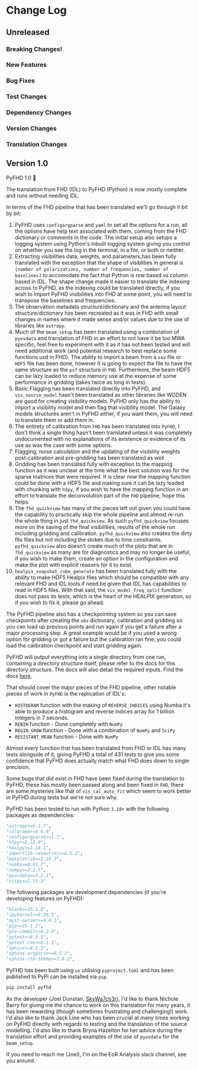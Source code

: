 # Change Log

## Unreleased

### Breaking Changes!

### New Features

### Bug Fixes

### Test Changes

### Dependency Changes

### Version Changes

### Translation Changes

## Version 1.0

PyFHD 1.0 🎉

The translation from FHD (IDL) to PyFHD (Python) is now mostly complete and runs without needing IDL.

In terms of the FHD pipeline that has been translated we'll go through it bit by bit:

1. PyFHD uses `configargparse` and `yaml` to set all the options for a run, all the options have help text associated with them, coming from the FHD dictionary or comments in the code. The initial setup also setups a logging system using Python's inbuilt logging system giving you control on whether you see the log in the terminal, in a file, or both or neither. 
2. Extracting visibilities data, weights, and parameters,has been fully translated with the exception that the shape of visiblities in general is `[number of polarizations, number of frequencies, number of baselines]` to accomodate the fact that Python is row based vs column based in IDL. The shape change made it easier to translate the indexing across to PyFHD, as the indexing could be translated directly, if you wish to import PyFHD visibilities into FHD at some point, you will need to transpose the baselines and frequencies. 
3. The observation metadata structure/dictionary and the antenna layout structure/dictionary has been recreated as it was in FHD with small changes in names where it made sense and/or values due to the use of libraries like `astropy`.
4. Much of the `beam_setup` has been translated using a combination of `pyuvdata` and translation of FHD in an effort to not have it be too MWA specific, feel free to experiment with it as it has not been tested and will need additional work (and potential research to best replace some functions usd in FHD). The ability to import a beam from a `sav` file or `HDF5` file has been done, however it is going to expect the file to have the same structure as the `psf` structure in `FHD`. Furthermore, the beam HDF5 can be lazy loaded to reduce memory use at the expense of some performance in gridding (takes twice as long in tests). 
5. Basic Flagging has been translated directly into PyFHD, and `vis_source_model` hasn't been translated as other libraries like WODEN are good for creating visibility models. PyFHD only has the ability to import a visibility model and then flag that visibility model. The Galaxy models structures aren't in PyFHD either, if you want them, you will need to translate them or add them in.
6. The entirety of calibration from `FHD` has been translated into `PyFHD`, I don't think a single thing hasn't been translated unless it was completely undocumented with no explanations of its existence or evidence of its use as was the case with some options.
7. Flagging, noise calculation and the updating of the visibility weights post-calibration and pre-gridding has been translated as well
8. Gridding has been translated fully with exception to the mapping function as it was unclear at the time what the best solution was for the sparse matrices that were required. It is clear now the mapping function could be done with a HDF5 file and making sure it can be lazy loaded with chunking with `h5py`, if you wish to have the mapping function in an effort to translate the deconvolution part of the `FHD` pipeline, hope this helps.
9. The `fhd_quickview` has many of the pieces left out given you could have the capability to practically skip the whole pipeline and almost re-run the whole thing in just `fhd_quickview`. As such `pyfhd_quickview` focuses more on the saving of the final visibilities, results of the whole run including gridding and calibration. `pyfhd_quickview` also creates the dirty fits files but not including the stokes due to time constraints. `pyfhd_quickview` also doesn't create much of the plots that are in `fhd_quickview` as many are for diagnostics and may no longer be useful, if you wish to make them, create an option in the configuration and make the plot with explicit reasons for it to exist.
10. `healpix_snapshot_cube_generate` has been translated fully with the ability to make HDF5 Healpix files which should be compatible with any relevant FHD and IDL tools if need be given that IDL has capabilities to read in HDF5 files. With that said, the `vis_model_freq_split` function does not pass its tests, which is the heart of the HEALPIX generation, so if you wish to fix it, please go ahead.

The PyFHD pipeline also has a checkpointing system so you can save checkpoints after creating the `obs` dictionary, calibration and gridding so you can load up previous points and run again if you get a failure after a major processing step. A great example would be if you used a wrong option for gridding or got a failure but the calibration ran fine, you could load the calibration checkpoint and start gridding again.

PyFHD will output everything into a single directory from one run, containing a directory structure itself, please refer to the docs for this directory structure. The docs will also detail the required inputs. Find the docs [here](https://pyfhd.readthedocs.io/en/latest/).

That should cover the major pieces of the FHD pipeline, other notable pieces of work in `PyFHD` is the replication of IDL's:
* `HISTOGRAM` function with the making of `REVERSE_INDICES` using Numba it's able to produce a histogram and reverse indices array for 1 billion integers in 7 seconds.
* `REBIN` function - Done completely with `NumPy`
* `REGIN_GROW` function - Done with a combination of `NumPy` and `SciPy`
* `RESISTANT_MEAN` function - Done with `NumPy`

Almost every function that has been translated from FHD or IDL has many tests alongside of it, giving PyFHD a total of 431 tests to give you some confidence that PyFHD does actually match what FHD does down to single precision.

Some bugs that did exist in FHD have been fixed during the translation to PyFHD, these has mostly been passed along and been fixed in `FHD`, there are some mysteries like that of `vis_cal_auto_fit` which seem to work better in PyFHD during tests but we're not sure why.

PyFHD has been tested to run with Python `3.10+` with the following packages as dependencies:

```python
"astropy>=6.1.7",
"colorama>=0.4.6",
"configargparse>=1.7",
"h5py>=3.13.0",
"healpy>=1.18.1",
"importlib-resources>=6.5.2",
"matplotlib>=3.10.3",
"numba>=0.61.2",
"numpy>=2.2.5",
"pyuvdata>=3.2.1",
"scipy>=1.15.3"
```

The following packages are development dependencies (if you're developing features on PyFHD):

```python
"black>=25.1.0",
"ipykernel>=6.29.5",
"myst-parser>=4.0.1",
"pip>=25.1.1",
"pre-commit>=4.2.0",
"pytest>=8.3.5",
"pytest-cov>=6.1.1",
"sphinx>=8.1.3",
"sphinx-argparse>=0.5.2",
"sphinx-rtd-theme>=3.0.2",
```

PyFHD has been built using `uv` utilising `pyproject.toml` and has been published to PyPi can be installed via `pip`.

```bash
pip install pyfhd
```

As the developer (Joel Dunstan, [SkyWa7ch3r](https://github.com/SkyWa7ch3r)), I'd like to thank Nichole Barry for giving me the chance to work on this translation for many years, it has been rewarding (though sometimes frustrating and challenging!) work. I'd also like to thank Jack Line who has been crucial at many times working on PyFHD directly with regards to testing and the translation of the source modelling. I'd also like to thank Bryna Hazelton for her advice during the translation effort and providing examples of the use of `pyuvdata` for the `beam_setup`.

If you need to reach me (Joel), I'm on the EoR Analysis slack channel, see you around.